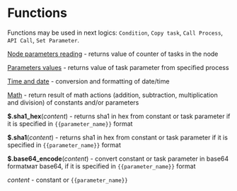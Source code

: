# Functions

Functions may be used in next logics: `Condition`, `Copy task`, `Call Process`, `API Call`, `Set Parameter`.

[Node parameters reading](getParamFromCount.md) -
returns value of counter of tasks in the node

[Parameters values](getParamFromApp.md) - returns value of task parameter from specified process

[Time and date](unixtime.md) - conversion and formatting of date/time

[Math](math.md) - return result of math actions (addition, subtraction, multiplication and division) of constants and/or parameters

**$.sha1_hex**(_content_) - returns sha1 in hex from constant or task parameter if it is specified in `{{parameter_name}}` format

**$.sha1**(_content_) - returns sha1 in hex from constant or task parameter if it is specified in `{{parameter_name}}` format

**$.base64_encode**(_content_) - convert constant or task parameter in base64 formatмат base64, if it is specified in `{{parameter_name}}` format

_content_ - constant or `{{parameter_name}}`